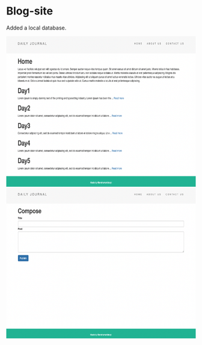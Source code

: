 # Blog-site
Added a local database.

<img src="https://github.com/anshumanbisoyi/Blog-site/blob/master/views/partials/homeScreen.png" width= 700px height= 400px>
<img src="https://github.com/anshumanbisoyi/Blog-site/blob/master/views/partials/composeScreen.png" width= 700px height= 400px>
